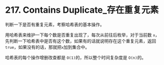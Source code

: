 # 217. Contains Duplicate_存在重复元素

判断一下是否有重复元素，考察哈希表的基本操作。

用哈希表来维护一下每个数是否重复出现了，每次从前往后枚举，对于当前数 `x`，先判断一下哈希表中是否有这个数，如果有的话就说明存在这个重复元素，返回`true`，如果没有的话，那就把`x`加到集合中。

哈希表的每个操作增删改查都是 `O(1)`的，所以整个时间复杂度是 `O(n)`的。




